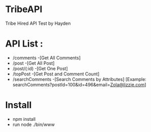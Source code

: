 # TribeAPI
Tribe Hired API Test by Hayden


# API List : 
* /comments -[Get All Comments]
* /post -[Get All Post]
* /post/(:id) -[Get One Post]
* /topPost -[Get Post and Comment Count]
* /searchComments -[Search Comments by Attributes] [Example: searchComments?postId=100&id=496&email=Zola@lizzie.com]

# Install
* npm install
* run node ./bin/www 
  
  
